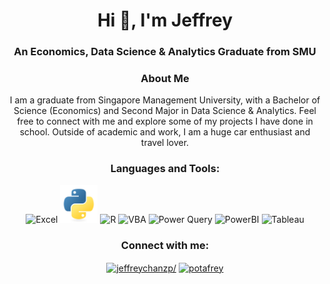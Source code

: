 <h1 align="center">Hi 👋, I'm Jeffrey</h1>
<h3 align="center">An Economics, Data Science & Analytics Graduate from SMU</h3>

<h3 align="center">About Me</h3>
<p align="center">
I am a graduate from Singapore Management University, with a Bachelor of Science (Economics) and Second Major in Data Science & Analytics. Feel free to connect with me and explore some of my projects I have done in school. Outside of academic and work, I am a huge car enthusiast and travel lover. 
</p>

<h3 align="center">Languages and Tools:</h3>
<p align="center"> <img src="https://upload.wikimedia.org/wikipedia/commons/thumb/7/73/Microsoft_Excel_2013-2019_logo.svg/1200px-Microsoft_Excel_2013-2019_logo.svg.png" alt="Excel" width="60" height="60"/>
<img src="https://raw.githubusercontent.com/devicons/devicon/master/icons/python/python-original.svg" alt="python" width="60" height="60"/> 
<img src="https://upload.wikimedia.org/wikipedia/commons/c/c1/Rlogo.png?20160228215355" alt="R" width="60" height="60"/>
<img src="https://media.licdn.com/dms/image/D4D12AQGTQ6a9BvvEAA/article-cover_image-shrink_720_1280/0/1675951891005?e=2147483647&v=beta&t=sVXZc-MdZl_g1IaSjJfTXNXJ9Ctjf_uLGZFVYyOX7g0" alt="VBA" width="60" height="60"/>
<img src="https://images.squarespace-cdn.com/content/v1/57cfc8a3d482e945c66724f7/1600662650490-CMF3YCZ6W9XOOK5V3XEU/Power+Query+Upload" alt="Power Query" width="50" height="60"/>
<img src="https://encrypted-tbn0.gstatic.com/images?q=tbn:ANd9GcRqxI9HWMvzL3a3THnowA9VDnvEUW5jEJ_HmGsdYkphbA&s" alt="PowerBI" width="110" height="60"/>
<img src="https://logowik.com/content/uploads/images/tableau2666.logowik.com.webp" alt="Tableau" width="80" height="60"/>

<h3 align="center">Connect with me:</h3>
<p align="center">
<a href="https://linkedin.com/in/jeffreychanzp/" target="blank"><img align="center" src="https://raw.githubusercontent.com/rahuldkjain/github-profile-readme-generator/master/src/images/icons/Social/linked-in-alt.svg" alt="jeffreychanzp/" height="30" width="40" /></a> 
<a href="https://instagram.com/potafrey" target="blank"><img align="center" src="https://raw.githubusercontent.com/rahuldkjain/github-profile-readme-generator/master/src/images/icons/Social/instagram.svg" alt="potafrey" height="30" width="40" /></a>
</p>
